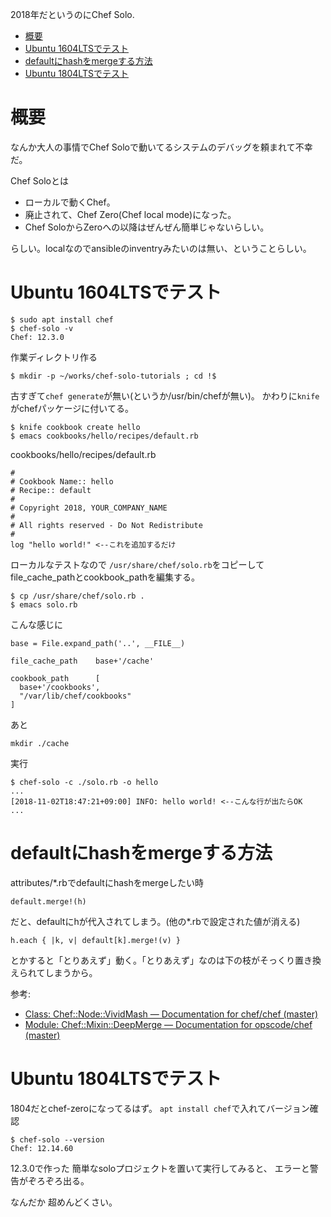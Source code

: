 2018年だというのにChef Solo.

- [概要](#概要)
- [Ubuntu 1604LTSでテスト](#ubuntu-1604ltsでテスト)
- [defaultにhashをmergeする方法](#defaultにhashをmergeする方法)
- [Ubuntu 1804LTSでテスト](#ubuntu-1804ltsでテスト)

# 概要

なんか大人の事情でChef Soloで動いてるシステムのデバッグを頼まれて不幸だ。

Chef Soloとは

- ローカルで動くChef。
- 廃止されて、Chef Zero(Chef local mode)になった。
- Chef SoloからZeroへの以降はぜんぜん簡単じゃないらしい。

らしい。localなのでansibleのinventryみたいのは無い、ということらしい。

# Ubuntu 1604LTSでテスト

```
$ sudo apt install chef
$ chef-solo -v
Chef: 12.3.0
```

作業ディレクトリ作る

```
$ mkdir -p ~/works/chef-solo-tutorials ; cd !$
```

古すぎて`chef generate`が無い(というか/usr/bin/chefが無い)。
かわりに`knife`がchefパッケージに付いてる。

```
$ knife cookbook create hello
$ emacs cookbooks/hello/recipes/default.rb
```

cookbooks/hello/recipes/default.rb

```
#
# Cookbook Name:: hello
# Recipe:: default
#
# Copyright 2018, YOUR_COMPANY_NAME
#
# All rights reserved - Do Not Redistribute
#
log "hello world!" <--これを追加するだけ
```

ローカルなテストなので
`/usr/share/chef/solo.rb`をコピーして
file_cache_pathとcookbook_pathを編集する。

```
$ cp /usr/share/chef/solo.rb .
$ emacs solo.rb
```

こんな感じに

```
base = File.expand_path('..', __FILE__)

file_cache_path    base+'/cache'

cookbook_path      [
  base+'/cookbooks',
  "/var/lib/chef/cookbooks"
]
```

あと

```
mkdir ./cache
```

実行

```
$ chef-solo -c ./solo.rb -o hello
...
[2018-11-02T18:47:21+09:00] INFO: hello world! <--こんな行が出たらOK
...
```

# defaultにhashをmergeする方法

attributes/\*.rbでdefaultにhashをmergeしたい時

```
default.merge!(h)
```

だと、defaultにhが代入されてしまう。(他の\*.rbで設定された値が消える)

```
h.each { |k, v| default[k].merge!(v) }
```

とかすると「とりあえず」動く。「とりあえず」なのは下の枝がそっくり置き換えられてしまうから。

参考:

- [Class: Chef::Node::VividMash — Documentation for chef/chef (master)](https://www.rubydoc.info/github/chef/chef/Chef/Node/VividMash)
- [Module: Chef::Mixin::DeepMerge — Documentation for opscode/chef (master)](https://www.rubydoc.info/github/opscode/chef/Chef/Mixin/DeepMerge)

# Ubuntu 1804LTSでテスト

1804だとchef-zeroになってるはず。
`apt install chef`で入れてバージョン確認

```
$ chef-solo --version
Chef: 12.14.60
```

12.3.0で作った
簡単なsoloプロジェクトを置いて実行してみると、
エラーと警告がぞろぞろ出る。

なんだか
超めんどくさい。
